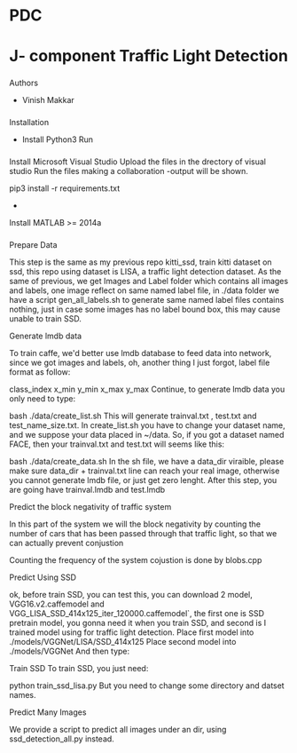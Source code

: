 # PDC
J- component
Traffic Light Detection
===

### 
Authors

* Vinish Makkar 

###
Installation 

* Install Python3
Run 

###
Install Microsoft Visual Studio 
Upload the files in the drectory of visual studio
Run the files making a collaboration
-output will be shown.
		
pip3 install -r requirements.txt

* 
Install MATLAB >= 2014a

### 

Prepare Data

This step is the same as my previous repo kitti_ssd, train kitti dataset on ssd, this repo using dataset is LISA, a traffic light detection dataset. As the same of previous, we get Images and Label folder which contains all images and labels, one image reflect on same named label file, in ./data folder we have a script gen_all_labels.sh to generate same named label files contains nothing, just in case some images has no label bound box, this may cause unable to train SSD.

Generate lmdb data

To train caffe, we'd better use lmdb database to feed data into network, since we got images and labels, oh, another thing I just forgot, label file format as follow:

class_index x_min y_min x_max y_max
Continue, to generate lmdb data you only need to type:

bash ./data/create_list.sh
This will generate trainval.txt , test.txt and test_name_size.txt. In create_list.sh you have to change your dataset name, and we suppose your data placed in ~/data. So, if you got a dataset named FACE, then your trainval.txt and test.txt will seems like this:

bash ./data/create_data.sh
In the sh file, we have a data_dir viraible, please make sure data_dir + trainval.txt line can reach your real image, otherwise you cannot generate lmdb file, or just get zero lenght. After this step, you are going have trainval.lmdb and test.lmdb 

Predict the block negativity of traffic system

In this part of the system we will the block negativity by counting the number of cars 
that has been passed through that traffic light, so that we can actually prevent conjustion 

Counting the frequency of the system cojustion is done by blobs.cpp




Predict Using SSD

ok, before train SSD, you can test this, you can download 2 model, VGG16.v2.caffemodel and VGG_LISA_SSD_414x125_iter_120000.caffemodel`, the first one is SSD pretrain model, you gonna need it when you train SSD, and second is I trained model using for traffic light detection. Place first model into ./models/VGGNet/LISA/SSD_414x125 Place second model into ./models/VGGNet And then type:

Train SSD
To train SSD, you just need:

python train_ssd_lisa.py
But you need to change some directory and datset names.

Predict Many Images

We provide a script to predict all images under an dir, using ssd_detection_all.py instead.




